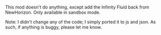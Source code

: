 This mod doesn't do anything, except add the Infinity Fluid back from NewHorizon. Only available in sandbox mode.

Note: I didn't change any of the code; I simply ported it to js and json. As such, if anything is buggy, please let me know.